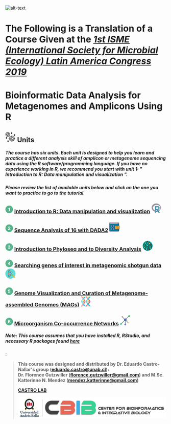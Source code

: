 
![alt-text](micronautas_4.png "Logo")

The Following is a Translation of a Course Given at the [*1st ISME (International Society for Microbial Ecology) Latin America Congress 2019*](https://isme-la2019.org)
==================================================================

Bioinformatic Data Analysis for Metagenomes and Amplicons Using R
========================================================================


![](bacteria2.png) Units
----------------------------------

##### The course has six units. Each unit is designed to help you learn and practice a different analysis skill of amplicon or metagenome sequencing data using the R software/programming language. If you have no experience working in R, we recommend you start with unit 1: " Introduction to R: Data manipulation and visualization ".
##### Please review the list of available units below and click on the one you want to practice to go to the tutorial.

### ![](one.png) [Introduction to R: Data manipulation and visualization](http://www.castrolab.org/isme/introR/introR.html) ![](r.png)

### ![](two.png) [Sequence Analysis of 16 with DADA2](http://www.castrolab.org/isme/dada2/dada2.html) ![](bioinformatics.png)

### ![](three.png) [Introduction to Phyloseq and to Diversity Analysis](http://www.castrolab.org/isme/biodiversity/biodiversity.html) ![](bacteria.png)

### ![](four.png) [Searching genes of interest in metagenomic shotgun data](http://www.castrolab.org/isme/gene_search/gene_search.html) ![](gene_search.png)

### ![](five.png) [Genome Visualization and Curation of Metagenome-assembled Genomes (MAGs)](http://www.castrolab.org/isme/mags/mags.html) ![](genome.png)

### ![](six.png) [Microorganism Co-occurrence Networks](http://www.castrolab.org/isme/microbial_networks/microbial_networks.html) ![](network.png)

##### Note: This course assumes that you have installed R, RStudio, and necessary R packages found [here](http://www.castrolab.org/isme/Requerimientos_WorkshopISME.html)
:
  

> **This course was designed and distributed by Dr. Eduardo Castro-Nallar's group (eduardo.castro@unab.cl):  
> Dr. Florence Gutzwiller (florence.gutzwiller@gmail.com) and M.Sc. Katterinne N. Mendez (mendez.katterinne@gmail.com)**
> 
> **[CASTRO LAB](http://www.castrolab.org)**
> 
> ![](UNAB_CBIB_horizontal.png)
